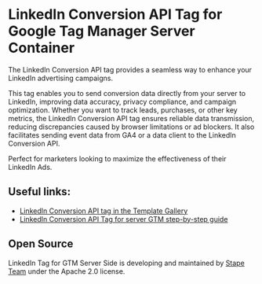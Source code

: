 # LinkedIn Conversion API Tag for Google Tag Manager Server Container

The LinkedIn Conversion API tag provides a seamless way to enhance your LinkedIn advertising campaigns.

This tag enables you to send conversion data directly from your server to LinkedIn, improving data accuracy, privacy compliance, and campaign optimization. Whether you want to track leads, purchases, or other key metrics, the LinkedIn Conversion API tag ensures reliable data transmission, reducing discrepancies caused by browser limitations or ad blockers. It also facilitates sending event data from GA4 or a data client to the LinkedIn Conversion API.

Perfect for marketers looking to maximize the effectiveness of their LinkedIn Ads.

## Useful links:

- [LinkedIn Conversion API tag in the Template Gallery](https://tagmanager.google.com/gallery/#/owners/stape-io/templates/linkedin-tag)
- [LinkedIn Conversion API Tag for server GTM step-by-step guide](https://stape.io/blog/linkedin-conversion-api-tag-for-server-google-tag-manager)

## Open Source

LinkedIn Tag for GTM Server Side is developing and maintained by [Stape Team](https://stape.io/) under the Apache 2.0 license.
